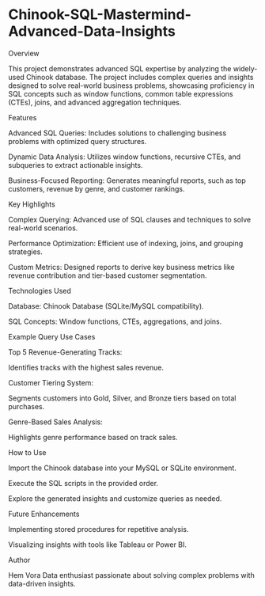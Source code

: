 # Chinook-SQL-Mastermind-Advanced-Data-Insights

Overview

This project demonstrates advanced SQL expertise by analyzing the widely-used Chinook database. The project includes complex queries and insights designed to solve real-world business problems, showcasing proficiency in SQL concepts such as window functions, common table expressions (CTEs), joins, and advanced aggregation techniques.

Features

Advanced SQL Queries: Includes solutions to challenging business problems with optimized query structures.

Dynamic Data Analysis: Utilizes window functions, recursive CTEs, and subqueries to extract actionable insights.

Business-Focused Reporting: Generates meaningful reports, such as top customers, revenue by genre, and customer rankings.

Key Highlights

Complex Querying: Advanced use of SQL clauses and techniques to solve real-world scenarios.

Performance Optimization: Efficient use of indexing, joins, and grouping strategies.

Custom Metrics: Designed reports to derive key business metrics like revenue contribution and tier-based customer segmentation.

Technologies Used

Database: Chinook Database (SQLite/MySQL compatibility).

SQL Concepts: Window functions, CTEs, aggregations, and joins.

Example Query Use Cases

Top 5 Revenue-Generating Tracks:

Identifies tracks with the highest sales revenue.

Customer Tiering System:

Segments customers into Gold, Silver, and Bronze tiers based on total purchases.

Genre-Based Sales Analysis:

Highlights genre performance based on track sales.

How to Use

Import the Chinook database into your MySQL or SQLite environment.

Execute the SQL scripts in the provided order.

Explore the generated insights and customize queries as needed.

Future Enhancements

Implementing stored procedures for repetitive analysis.

Visualizing insights with tools like Tableau or Power BI.

Author

Hem Vora
Data enthusiast passionate about solving complex problems with data-driven insights.
